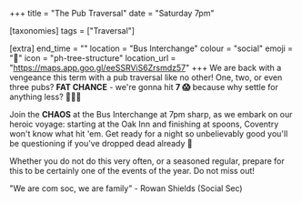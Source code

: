 +++
title = "The Pub Traversal"
date = "Saturday 7pm"

[taxonomies]
tags = ["Traversal"]

[extra]
end_time = ""
location = "Bus Interchange"
colour = "social"
emoji = "🍺"
icon = "ph-tree-structure"
location_url = "https://maps.app.goo.gl/eeSSRViS6Zrsmdz57"
+++
We are back with a vengeance this term with a pub traversal like no other! One, two, or even three pubs? **FAT CHANCE** - we're gonna hit **7 😱** because why settle for anything less? 🤔🤔🤔

Join the **CHAOS** at the Bus Interchange at 7pm sharp, as we embark on our heroic voyage: starting at the Oak Inn and finishing at spoons, Coventry won't know what hit 'em. Get ready for a night so unbelievably good you'll be questioning if you've dropped dead already 🫠

Whether you do not do this very often, or a seasoned regular, prepare for this to be certainly one of the events of the year. Do not miss out!

"We are com soc, we are family" - Rowan Shields (Social Sec)
